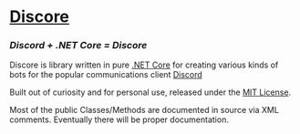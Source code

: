 # [Discore](https://bundledsticksinkorperated.github.io/Discore/)
### _Discord + .NET Core = Discore_

Discore is library written in pure [.NET Core](https://dotnet.github.io/) for creating various kinds of bots for the popular communications client [Discord](https://discordapp.com/)

Built out of curiosity and for personal use, released under the [MIT License](../blob/master/LICENSE.md).

Most of the public Classes/Methods are documented in source via XML comments. Eventually there will be proper documentation.
